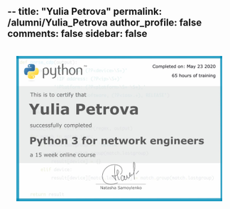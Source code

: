 --
title: "Yulia Petrova"
permalink: /alumni/Yulia_Petrova
author_profile: false
comments: false
sidebar: false
---

<div style="padding: 20px;">
  <img src="https://raw.githubusercontent.com/pyneng/pyneng.github.io/master/alumni/Yulia_Petrova.png" alt="Python for network engineers">
</div>

